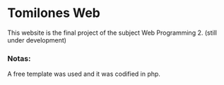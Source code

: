 # Tomilones Web

This website is the final project of the subject Web Programming 2. (still under development)

### Notas:

A free template was used and it was codified in php.